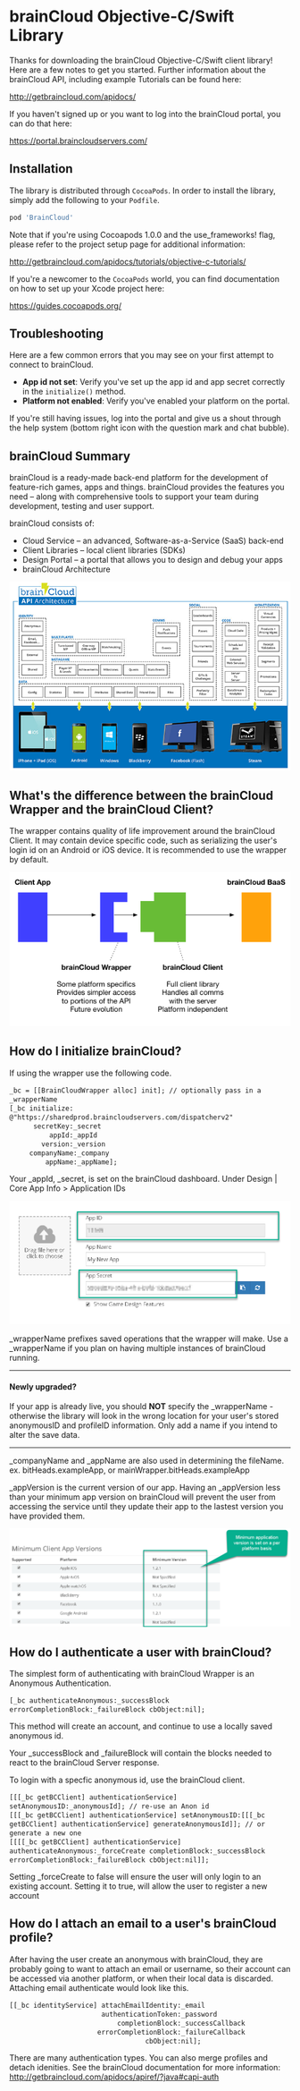 # brainCloud Objective-C/Swift Library

Thanks for downloading the brainCloud Objective-C/Swift client library! Here are a few notes to get you started. Further information about the brainCloud API, including example Tutorials can be found here:

http://getbraincloud.com/apidocs/

If you haven't signed up or you want to log into the brainCloud portal, you can do that here:

https://portal.braincloudservers.com/

## Installation

The library is distributed through `CocoaPods`. In order to install the library, simply add the following to your `Podfile`.

```ruby
pod 'BrainCloud'
```

Note that if you're using Cocoapods 1.0.0 and the use_frameworks! flag, please refer to the project setup page for additional information:

http://getbraincloud.com/apidocs/tutorials/objective-c-tutorials/

If you're a newcomer to the `CocoaPods` world, you can find documentation on how to set up your Xcode project here:

https://guides.cocoapods.org/

## Troubleshooting

Here are a few common errors that you may see on your first attempt to connect to brainCloud.

- **App id not set**: Verify you've set up the app id and app secret correctly in the `initialize()` method.
- **Platform not enabled**: Verify you've enabled your platform on the portal.

If you're still having issues, log into the portal and give us a shout through the help system (bottom right icon with the question mark and chat bubble).

## brainCloud Summary

brainCloud is a ready-made back-end platform for the development of feature-rich games, apps and things. brainCloud provides the features you need – along with comprehensive tools to support your team during development, testing and user support.

brainCloud consists of:
- Cloud Service – an advanced, Software-as-a-Service (SaaS) back-end
- Client Libraries – local client libraries (SDKs)
- Design Portal – a portal that allows you to design and debug your apps
- brainCloud Architecture

![architecture](/Screenshots/bc-architecture.png?raw=true)

## What's the difference between the brainCloud Wrapper and the brainCloud Client?
The wrapper contains quality of life improvement around the brainCloud Client. It may contain device specific code, such as serializing the user's login id on an Android or iOS device.
It is recommended to use the wrapper by default.

![wrapper](/Screenshots/bc-wrapper.png?raw=true)

## How do I initialize brainCloud?
If using the wrapper use the following code.
```objective_c
_bc = [[BrainCloudWrapper alloc] init]; // optionally pass in a _wrapperName
[_bc initialize: @"https://sharedprod.braincloudservers.com/dispatcherv2"
      secretKey:_secret
          appId:_appId
        version:_version
     companyName:_company
         appName:_appName];
```
Your _appId, _secret, is set on the brainCloud dashboard. Under Design | Core App Info > Application IDs

![wrapper](/Screenshots/bc-ids.png?raw=true)

_wrapperName prefixes saved operations that the wrapper will make. Use a _wrapperName if you plan on having multiple instances of brainCloud running.


----------------

#### Newly upgraded?
If your app is already live, you should **NOT** specify the _wrapperName - otherwise the library will look in the wrong location for your user's stored anonymousID and profileID information. Only add a name if you intend to alter the save data.

---------------


_companyName and _appName are also used in determining the fileName. ex. bitHeads.exampleApp, or mainWrapper.bitHeads.exampleApp

_appVersion is the current version of our app. Having an _appVersion less than your minimum app version on brainCloud will prevent the user from accessing the service until they update their app to the lastest version you have provided them.

![wrapper](/Screenshots/bc-minVersions.png?raw=true)

## How do I authenticate a user with brainCloud?
The simplest form of authenticating with brainCloud Wrapper is an Anonymous Authentication.
```objective_c
[_bc authenticateAnonymous:_successBlock errorCompletionBlock:_failureBlock cbObject:nil];
```
This method will create an account, and continue to use a locally saved anonymous id.

Your _successBlock and _failureBlock will contain the blocks needed to react to the brainCloud Server response.



To login with a specfic anonymous id, use the brainCloud client.
```objective_c
[[[_bc getBCClient] authenticationService] setAnonymousID:_anonymousId]; // re-use an Anon id
[[[_bc getBCClient] authenticationService] setAnonymousID:[[[_bc getBCClient] authenticationService] generateAnonymousId]]; // or generate a new one
[[[[_bc getBCClient] authenticationService] authenticateAnonymous:_forceCreate completionBlock:_successBlock errorCompletionBlock:_failureBlock cbObject:nil]];
```
Setting _forceCreate to false will ensure the user will only login to an existing account. Setting it to true, will allow the user to register a new account

## How do I attach an email to a user's brainCloud profile?
After having the user create an anonymous with brainCloud, they are probably going to want to attach an email or username, so their account can be accessed via another platform, or when their local data is discarded.
Attaching email authenticate would look like this.
```objective_c
[[_bc identityService] attachEmailIdentity:_email
                       authenticationToken:_password
                           completionBlock:_successCallback
                      errorCompletionBlock:_failureCallback
                                  cbObject:nil];
```
There are many authentication types. You can also merge profiles and detach idenities. See the brainCloud documentation for more information:
http://getbraincloud.com/apidocs/apiref/?java#capi-auth
